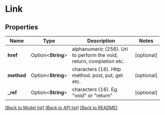 # Link

## Properties

Name | Type | Description | Notes
------------ | ------------- | ------------- | -------------
**href** | Option<**String**> | alphanumeric (256). Url to perform the void, return, completion etc. | [optional]
**method** | Option<**String**> | characters (16). Http method. post, put, get etc. | [optional]
**_ref** | Option<**String**> | characters (16). Eg. \"void\" or \"return\" | [optional]

[[Back to Model list]](../README.md#documentation-for-models) [[Back to API list]](../README.md#documentation-for-api-endpoints) [[Back to README]](../README.md)


